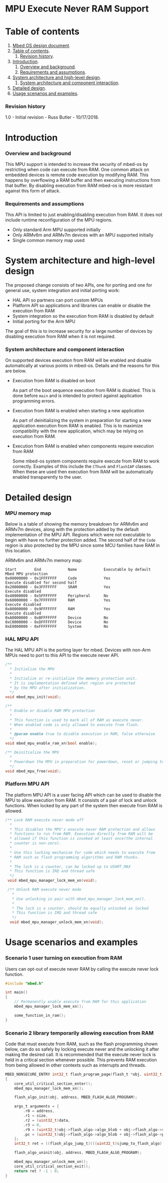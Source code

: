 # MPU Execute Never RAM Support

# Table of contents

1. [Mbed OS design document](#mbed-os-design-document).
1. [Table of contents](#table-of-contents).
    1. [Revision history](#revision-history).
1. [Introduction](#introduction).
    1. [Overview and background](#overview-and-background).
    1. [Requirements and assumptions](#requirements-and-assumptions).
1. [System architecture and high-level design](#system-architecture-and-high-level-design).
    1. [System architecture and component interaction](#system-architecture-and-component-interaction).
1. [Detailed design](#detailed-design).
1. [Usage scenarios and examples](#usage-scenarios-and-examples).

### Revision history

1.0 - Initial revision - Russ Butler - 10/17/2018.

# Introduction

### Overview and background

This MPU support is intended to increase the security of mbed-os by restricting when code can execute from RAM. One common attack on embedded devices is remote code execution by modifying RAM. This happens by overflowing a RAM buffer and then executing instructions from that buffer. By disabling execution from RAM mbed-os is more resistant against this form of attack.

### Requirements and assumptions

This API is limited to just enabling/disabling execution from RAM. It does not include runtime reconfiguration of the MPU regions.
- Only standard Arm MPU supported initially
- Only ARMv6m and ARMv7m devices with an MPU supported initially
- Single common memory map used

# System architecture and high-level design

The proposed change consists of two APIs, one for porting and one for general use, system integration and initial porting work:

 - HAL API so partners can port custom MPUs
 - Platform API so applications and libraries can enable or disable the execution from RAM
 - System integration so the execution from RAM is disabled by default
 - Initial porting for the Arm MPU

The goal of this is to increase security for a large number of devices by disabling execution from RAM when it is not required.

### System architecture and component interaction

On supported devices execution from RAM will be enabled and disable automatically at various points in mbed-os. Details and the reasons for this are below.

- Execution from RAM is disabled on boot

    As part of the boot sequence execution from RAM is disabled. This is done before `main` and is intended to protect against application programming errors.

- Execution from RAM is enabled when starting a new application

    As part of deinitializing the system in preparation for starting a new application execution from RAM is enabled. This is to maximize compatibility with the new application, which may be relying on execution from RAM.


- Execution from RAM is enabled when components require execution from RAM

    Some mbed-os system components require execute from RAM to work correctly. Examples of this include the `CThunk` and `FlashIAP` classes. When these are used then execution from RAM will be automatically enabled transparently to the user.

# Detailed design

### MPU memory map

Below is a table of showing the memory breakdown for ARMv6m and ARMv7m devices, along with the protection added by the default implementation of the MPU API. Regions which were not executable to begin with have no further protection added. The second half of the `Code` region is also protected by the MPU since some MCU families have RAM in this location.

ARMv6m and ARMv7m memory map:
```
Start        End            Name            Executable by default        Mbed MPU protection
0x00000000 - 0x1FFFFFFF     Code            Yes                          Execute disabled for second half
0x20000000 - 0x3FFFFFFF     SRAM            Yes                          Execute disabled
0x40000000 - 0x5FFFFFFF     Peripheral      No
0x60000000 - 0x7FFFFFFF     RAM             Yes                          Execute disabled
0x80000000 - 0x9FFFFFFF     RAM             Yes                          Execute disabled
0xA0000000 - 0xBFFFFFFF     Device          No
0xC0000000 - 0xDFFFFFFF     Device          No
0xE0000000 - 0xFFFFFFFF     System          No
```

### HAL MPU API

The HAL MPU API is the porting layer for mbed. Devices with non-Arm MPUs need to port to this API to the execute never API.

```C
/**
  * Initialize the MPU
  *
  * Initialize or re-initialize the memory protection unit.
  * It is implementation defined what region are protected
  * by the MPU after initialization.
  */
void mbed_mpu_init(void);

/**
  * Enable or disable RAM MPU protection
  *
  * This function is used to mark all of RAM as execute never.
  * When enabled code is only allowed to execute from flash.
  *
  * @param enable true to disable execution in RAM, false otherwise
  */
void mbed_mpu_enable_ram_xn(bool enable);

/** Deinitialize the MPU
  *
  * Powerdown the MPU in preparation for powerdown, reset or jumping to another application.
  */
void mbed_mpu_free(void);
```

### Platform MPU API

 The platform MPU API is a user facing API which can be used to disable the MPU to allow execution from RAM. It consists of a pair of lock and unlock functions. When locked by any part of the system then execute from RAM is allowed.

```C
/** Lock RAM execute never mode off
  *
  * This disables the MPU's execute never RAM protection and allows
  * functions to run from RAM. Execution directly from RAM will be
  * allowed if this function is invoked at least once(the internal
  * counter is non-zero).
  *
  * Use this locking mechanism for code which needs to execute from
  * RAM such as flash programming algorithms and RAM thunks.
  *
  * The lock is a counter, can be locked up to USHRT_MAX
  * This function is IRQ and thread safe
  */
 void mbed_mpu_manager_lock_mem_xn(void);

 /** Unlock RAM execute never mode
   *
   * Use unlocking in pair with mbed_mpu_manager_lock_mem_xn().
   *
   * The lock is a counter, should be equally unlocked as locked
   * This function is IRQ and thread safe
   */
  void mbed_mpu_manager_unlock_mem_xn(void);
```

# Usage scenarios and examples

### Scenario 1 user turning on execution from RAM

Users can opt-out of execute never RAM by calling the execute never lock function.

```C
#include "mbed.h"

int main()
{
    // Permanently enable execute from RAM for this application
    mbed_mpu_manager_lock_mem_xn();

    some_function_in_ram();
}
```

### Scenario 2 library temporarily allowing execution from RAM

Code that must execute from RAM, such as the flash programming shown below, can do so safely by locking execute never and the unlocking it after making the desired call. It is recommended that the execute never lock is held in a critical section whenever possible. This prevents RAM execution from being allowed in other contexts such as interrupts and threads.

```C
MBED_NONSECURE_ENTRY int32_t flash_program_page(flash_t *obj, uint32_t address, const uint8_t *data, uint32_t size)
{
    core_util_critical_section_enter();
    mbed_mpu_manager_lock_mem_xn();

    flash_algo_init(obj, address, MBED_FLASH_ALGO_PROGRAM);

    args_t arguments = {
        .r0 = address,
        .r1 = size,
        .r2 = (uint32_t)data,
        .r3 = 0,
        .r9 = (uint32_t)obj->flash_algo->algo_blob + obj->flash_algo->static_base,
        .pc = (uint32_t)obj->flash_algo->algo_blob + obj->flash_algo->program_page
    };
    int32_t ret = ((flash_algo_jump_t)(((uint32_t)&jump_to_flash_algo) | 1))(&arguments);

    flash_algo_uninit(obj, address, MBED_FLASH_ALGO_PROGRAM);

    mbed_mpu_manager_unlock_mem_xn();
    core_util_critical_section_exit();
    return ret ? -1 : 0;
}
```

